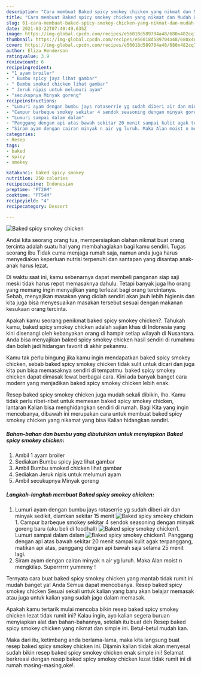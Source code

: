```yaml
---
description: "Cara membuat Baked spicy smokey chicken yang nikmat dan Mudah Dibuat"
title: "Cara membuat Baked spicy smokey chicken yang nikmat dan Mudah Dibuat"
slug: 61-cara-membuat-baked-spicy-smokey-chicken-yang-nikmat-dan-mudah-dibuat
date: 2021-03-22T07:40:49.635Z
image: https://img-global.cpcdn.com/recipes/e56018d589704a48/680x482cq70/baked-spicy-smokey-chicken-foto-resep-utama.jpg
thumbnail: https://img-global.cpcdn.com/recipes/e56018d589704a48/680x482cq70/baked-spicy-smokey-chicken-foto-resep-utama.jpg
cover: https://img-global.cpcdn.com/recipes/e56018d589704a48/680x482cq70/baked-spicy-smokey-chicken-foto-resep-utama.jpg
author: Eliza Henderson
ratingvalue: 3.9
reviewcount: 6
recipeingredient:
- "1 ayam broiler"
- " Bumbu spicy jayz lihat gambar"
- " Bumbu smoked chicken lihat gambar"
- " Jeruk nipis untuk melumuri ayam"
- "secukupnya Minyak goreng"
recipeinstructions:
- "Lumuri ayam dengan bumbu jays rotaserrie yg sudah diberi air dan minyak sedikit, diamkan sekitar 15 menit"
- "Campur barbeque smokey sekitar 4 sendok seasoning dengan minyak goreng baru (aku beli di foodhall)"
- "Lumuri sampai dalam dalam"
- "Panggang dengan api atas bawah sekitar 20 menit sampai kulit agak terpanggang, matikan api atas, panggang dengan api bawah saja selama 25 menit lagi."
- "Siram ayam dengan cairan minyak n air yg luruh. Maka Alan moist n mengkilap. Superrrrrr yummmy !"
categories:
- Resep
tags:
- baked
- spicy
- smokey

katakunci: baked spicy smokey 
nutrition: 250 calories
recipecuisine: Indonesian
preptime: "PT20M"
cooktime: "PT54M"
recipeyield: "4"
recipecategory: Dessert

---
```



![Baked spicy smokey chicken](https://img-global.cpcdn.com/recipes/e56018d589704a48/680x482cq70/baked-spicy-smokey-chicken-foto-resep-utama.jpg)

Andai kita seorang orang tua, mempersiapkan olahan nikmat buat orang tercinta adalah suatu hal yang membahagiakan bagi kamu sendiri. Tugas seorang ibu Tidak cuma menjaga rumah saja, namun anda juga harus menyediakan keperluan nutrisi terpenuhi dan santapan yang disantap anak-anak harus lezat.

Di waktu  saat ini, kamu sebenarnya dapat membeli panganan siap saji meski tidak harus repot memasaknya dahulu. Tetapi banyak juga lho orang yang memang ingin menyajikan yang terlezat bagi orang tercintanya. Sebab, menyajikan masakan yang diolah sendiri akan jauh lebih higienis dan kita juga bisa menyesuaikan masakan tersebut sesuai dengan makanan kesukaan orang tercinta. 



Apakah kamu seorang penikmat baked spicy smokey chicken?. Tahukah kamu, baked spicy smokey chicken adalah sajian khas di Indonesia yang kini disenangi oleh kebanyakan orang di hampir setiap wilayah di Nusantara. Anda bisa menyajikan baked spicy smokey chicken hasil sendiri di rumahmu dan boleh jadi hidangan favorit di akhir pekanmu.

Kamu tak perlu bingung jika kamu ingin mendapatkan baked spicy smokey chicken, sebab baked spicy smokey chicken tidak sulit untuk dicari dan juga kita pun bisa memasaknya sendiri di tempatmu. baked spicy smokey chicken dapat dimasak lewat berbagai cara. Kini ada banyak banget cara modern yang menjadikan baked spicy smokey chicken lebih enak.

Resep baked spicy smokey chicken juga mudah sekali dibikin, lho. Kamu tidak perlu ribet-ribet untuk memesan baked spicy smokey chicken, lantaran Kalian bisa menghidangkan sendiri di rumah. Bagi Kita yang ingin mencobanya, dibawah ini merupakan cara untuk membuat baked spicy smokey chicken yang nikamat yang bisa Kalian hidangkan sendiri.

<!--inarticleads1-->

##### Bahan-bahan dan bumbu yang dibutuhkan untuk menyiapkan Baked spicy smokey chicken:

1. Ambil 1 ayam broiler
1. Sediakan  Bumbu spicy jayz lihat gambar
1. Ambil  Bumbu smoked chicken lihat gambar
1. Sediakan  Jeruk nipis untuk melumuri ayam
1. Ambil secukupnya Minyak goreng




<!--inarticleads2-->

##### Langkah-langkah membuat Baked spicy smokey chicken:

1. Lumuri ayam dengan bumbu jays rotaserrie yg sudah diberi air dan minyak sedikit, diamkan sekitar 15 menit
<img src="https://img-global.cpcdn.com/steps/e536c1082a9b6b26/160x128cq70/baked-spicy-smokey-chicken-langkah-memasak-1-foto.jpg" alt="Baked spicy smokey chicken">1. Campur barbeque smokey sekitar 4 sendok seasoning dengan minyak goreng baru (aku beli di foodhall)
<img src="https://img-global.cpcdn.com/steps/ff959936ddc94679/160x128cq70/baked-spicy-smokey-chicken-langkah-memasak-2-foto.jpg" alt="Baked spicy smokey chicken">1. Lumuri sampai dalam dalam
<img src="https://img-global.cpcdn.com/steps/5ddadfdc3984d9fc/160x128cq70/baked-spicy-smokey-chicken-langkah-memasak-3-foto.jpg" alt="Baked spicy smokey chicken">1. Panggang dengan api atas bawah sekitar 20 menit sampai kulit agak terpanggang, matikan api atas, panggang dengan api bawah saja selama 25 menit lagi.
1. Siram ayam dengan cairan minyak n air yg luruh. Maka Alan moist n mengkilap. Superrrrrr yummmy !




Ternyata cara buat baked spicy smokey chicken yang mantab tidak rumit ini mudah banget ya! Anda Semua dapat mencobanya. Resep baked spicy smokey chicken Sesuai sekali untuk kalian yang baru akan belajar memasak atau juga untuk kalian yang sudah jago dalam memasak.

Apakah kamu tertarik mulai mencoba bikin resep baked spicy smokey chicken lezat tidak rumit ini? Kalau ingin, ayo kalian segera buruan menyiapkan alat dan bahan-bahannya, setelah itu buat deh Resep baked spicy smokey chicken yang nikmat dan simple ini. Betul-betul mudah kan. 

Maka dari itu, ketimbang anda berlama-lama, maka kita langsung buat resep baked spicy smokey chicken ini. Dijamin kalian tiidak akan menyesal sudah bikin resep baked spicy smokey chicken enak simple ini! Selamat berkreasi dengan resep baked spicy smokey chicken lezat tidak rumit ini di rumah masing-masing,oke!.

